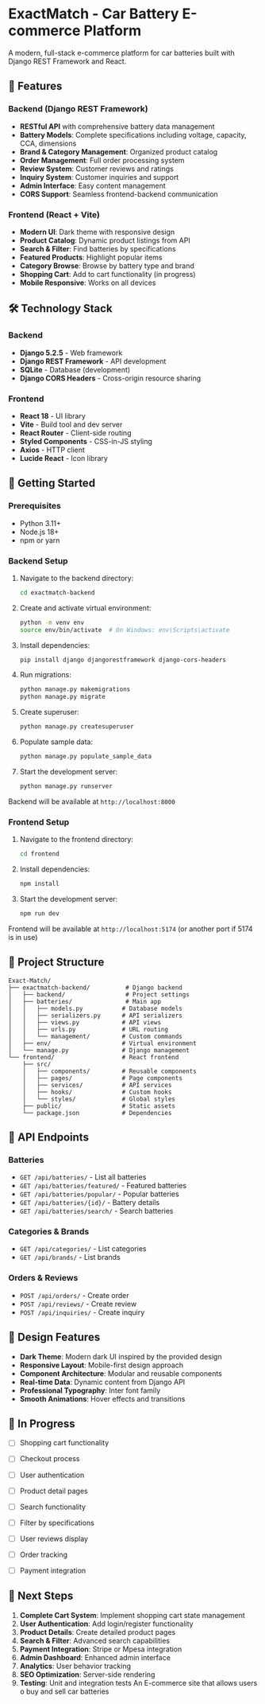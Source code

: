 # ExactMatch - Car Battery E-commerce Platform

A modern, full-stack e-commerce platform for car batteries built with Django REST Framework and React.

## 🚀 Features

### Backend (Django REST Framework)
- **RESTful API** with comprehensive battery data management
- **Battery Models**: Complete specifications including voltage, capacity, CCA, dimensions
- **Brand & Category Management**: Organized product catalog
- **Order Management**: Full order processing system
- **Review System**: Customer reviews and ratings
- **Inquiry System**: Customer inquiries and support
- **Admin Interface**: Easy content management
- **CORS Support**: Seamless frontend-backend communication

### Frontend (React + Vite)
- **Modern UI**: Dark theme with responsive design
- **Product Catalog**: Dynamic product listings from API
- **Search & Filter**: Find batteries by specifications
- **Featured Products**: Highlight popular items
- **Category Browse**: Browse by battery type and brand
- **Shopping Cart**: Add to cart functionality (in progress)
- **Mobile Responsive**: Works on all devices

## 🛠️ Technology Stack

### Backend
- **Django 5.2.5** - Web framework
- **Django REST Framework** - API development
- **SQLite** - Database (development)
- **Django CORS Headers** - Cross-origin resource sharing

### Frontend
- **React 18** - UI library
- **Vite** - Build tool and dev server
- **React Router** - Client-side routing
- **Styled Components** - CSS-in-JS styling
- **Axios** - HTTP client
- **Lucide React** - Icon library

## 🚀 Getting Started

### Prerequisites
- Python 3.11+
- Node.js 18+
- npm or yarn

### Backend Setup

1. Navigate to the backend directory:
   ```bash
   cd exactmatch-backend
   ```

2. Create and activate virtual environment:
   ```bash
   python -m venv env
   source env/bin/activate  # On Windows: env\Scripts\activate
   ```

3. Install dependencies:
   ```bash
   pip install django djangorestframework django-cors-headers
   ```

4. Run migrations:
   ```bash
   python manage.py makemigrations
   python manage.py migrate
   ```

5. Create superuser:
   ```bash
   python manage.py createsuperuser
   ```

6. Populate sample data:
   ```bash
   python manage.py populate_sample_data
   ```

7. Start the development server:
   ```bash
   python manage.py runserver
   ```

Backend will be available at `http://localhost:8000`

### Frontend Setup

1. Navigate to the frontend directory:
   ```bash
   cd frontend
   ```

2. Install dependencies:
   ```bash
   npm install
   ```

3. Start the development server:
   ```bash
   npm run dev
   ```

Frontend will be available at `http://localhost:5174` (or another port if 5174 is in use)

## 📁 Project Structure

```
Exact-Match/
├── exactmatch-backend/          # Django backend
│   ├── backend/                 # Project settings
│   ├── batteries/               # Main app
│   │   ├── models.py           # Database models
│   │   ├── serializers.py      # API serializers
│   │   ├── views.py            # API views
│   │   ├── urls.py             # URL routing
│   │   └── management/         # Custom commands
│   ├── env/                    # Virtual environment
│   └── manage.py               # Django management
└── frontend/                   # React frontend
    ├── src/
    │   ├── components/         # Reusable components
    │   ├── pages/              # Page components
    │   ├── services/           # API services
    │   ├── hooks/              # Custom hooks
    │   └── styles/             # Global styles
    ├── public/                 # Static assets
    └── package.json            # Dependencies
```

## 🔌 API Endpoints

### Batteries
- `GET /api/batteries/` - List all batteries
- `GET /api/batteries/featured/` - Featured batteries
- `GET /api/batteries/popular/` - Popular batteries
- `GET /api/batteries/{id}/` - Battery details
- `GET /api/batteries/search/` - Search batteries

### Categories & Brands
- `GET /api/categories/` - List categories
- `GET /api/brands/` - List brands

### Orders & Reviews
- `POST /api/orders/` - Create order
- `POST /api/reviews/` - Create review
- `POST /api/inquiries/` - Create inquiry

## 🎨 Design Features

- **Dark Theme**: Modern dark UI inspired by the provided design
- **Responsive Layout**: Mobile-first design approach
- **Component Architecture**: Modular and reusable components
- **Real-time Data**: Dynamic content from Django API
- **Professional Typography**: Inter font family
- **Smooth Animations**: Hover effects and transitions

## 🚧 In Progress

- [ ] Shopping cart functionality
- [ ] Checkout process
- [ ] User authentication
- [ ] Product detail pages
- [ ] Search functionality
- [ ] Filter by specifications
- [ ] User reviews display
- [ ] Order tracking
- [ ] Payment integration


## 🎯 Next Steps

1. **Complete Cart System**: Implement shopping cart state management
2. **User Authentication**: Add login/register functionality
3. **Product Details**: Create detailed product pages
4. **Search & Filter**: Advanced search capabilities
5. **Payment Integration**: Stripe or Mpesa integration
6. **Admin Dashboard**: Enhanced admin interface
7. **Analytics**: User behavior tracking
9. **SEO Optimization**: Server-side rendering
10. **Testing**: Unit and integration tests
An E-commerce site that allows users o buy and sell car batteries
